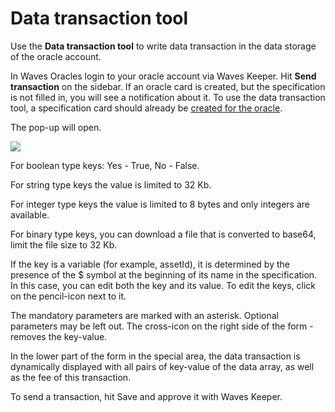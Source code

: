 # Data transaction tool

Use the **Data transaction tool** to write data transaction in the data storage of the oracle account.

In Waves Oracles login to your oracle account via Waves Keeper. Hit **Send transaction** on the sidebar. If an oracle card is created, but the specification is not filled in, you will see a notification about it. To use the data transaction tool, a specification card should already be [created for the oracle](/waves-oracles/create-an-oracle-card-with-waves-oracle.md).

The pop-up will open.

![](/waves-oracles/img/data_transaction_tool.png)

For boolean type keys: Yes - True, No - False.

For string type keys the value is limited to 32 Kb.

For integer type keys the value is limited to 8 bytes and only integers are available.

For binary type keys, you can download a file that is converted to base64, limit the file size to 32 Kb.

If the key is a variable (for example, assetId), it is determined by the presence of the $ symbol at the beginning of its name in the specification. In this case, you can edit both the key and its value. To edit the keys, click on the pencil-icon next to it.

The mandatory parameters are marked with an asterisk. Optional parameters may be left out. The cross-icon on the right side of the form - removes the key-value.

In the lower part of the form in the special area, the data transaction is dynamically displayed with all pairs of key-value of the data array, as well as the fee of this transaction.

To send a transaction, hit Save and approve it with Waves Keeper.
